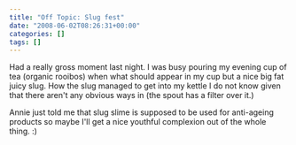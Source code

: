 ```yaml
---
title: "Off Topic: Slug fest"
date: "2008-06-02T08:26:31+00:00"
categories: []
tags: []
---
```


Had a really gross moment last night. I was busy pouring my evening cup of tea (organic rooibos) when what should appear in my cup but a nice big fat juicy slug. How the slug managed to get into my kettle I do not know given that there aren't any obvious ways in (the spout has a filter over it.)

Annie just told me that slug slime is supposed to be used for anti-ageing products so maybe I'll get a nice youthful complexion out of the whole thing. :)
